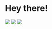 # Hey there! #

<img align="center" src="https://github-readme-stats.vercel.app/api?username=zealsprince&show_icons=true&include_all_commits=true&count_private=true">
<img align="center" src="https://github-readme-stats.vercel.app/api/top-langs/?username=zealsprince&layout=compact&langs_count=10&card_width=445">
<img align="center"src="https://komarev.com/ghpvc/?username=zealsprince&style=flat-square&label&label=Profile+Views">
